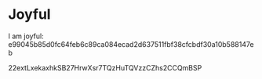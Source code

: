 # Joyful

I am joyful: e99045b85d0fc64feb6c89ca084ecad2d637511fbf38cfcbdf30a10b588147eb


22extLxekaxhkSB27HrwXsr7TQzHuTQVzzCZhs2CCQmBSP